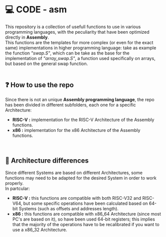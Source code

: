 # :computer: CODE - asm
This repository is a collection of usefull functions to use in various programming languages, with the peculiarity that have been optimized directly in <strong>Assembly</strong>.
<br>
This functions are the templates for more complex (or even for the exact same) implementations in higher programming language: take as example the function <em>"swap.S"</em>, which can be take as the base for the implementation of <em>"array_swap.S"</em>, a function used specifically on arrays, but based on the general swap function.
<br>
<br>

## :question: How to use the repo
Since there is not an unique <strong>Assembly programming language</strong>, the repo has been divided in different subfolders, each one for a specific Architecture:<br>
  - <strong>RISC-V :</strong> implementation for the RISC-V Architecture of the Assembly functions.
  - <strong>x86 :</strong> implementation for the x86 Architecture of the Assembly functions.
<br>

## :arrows_counterclockwise: Architecture differences
Since different Systems are based on different Architectures, some functions may need to be adapted for the desired System in order to work properly.
<br>
In partcular:<br>
  - <strong>RISC-V :</strong> this functions are compatible with both RISC-V32 and RISC-V64, but some specific operations have been calculated based on 64-bit Systems (such as offsets and addresses length).
  - <strong>x86 :</strong> this functions are compatible with x86_64 Architecture (since most PC's are based on it), so have been used 64-bit registers; this implies that the majority of the operations have to be recalibrated if you want to use a x86_32 Architecture.